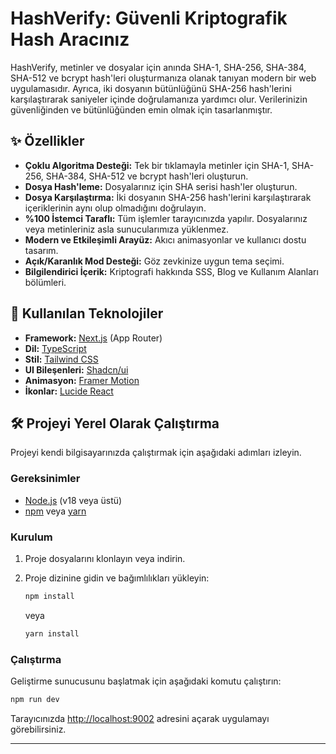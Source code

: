 # HashVerify: Güvenli Kriptografik Hash Aracınız

HashVerify, metinler ve dosyalar için anında SHA-1, SHA-256, SHA-384, SHA-512 ve bcrypt hash'leri oluşturmanıza olanak tanıyan modern bir web uygulamasıdır. Ayrıca, iki dosyanın bütünlüğünü SHA-256 hash'lerini karşılaştırarak saniyeler içinde doğrulamanıza yardımcı olur. Verilerinizin güvenliğinden ve bütünlüğünden emin olmak için tasarlanmıştır.



## ✨ Özellikler

- **Çoklu Algoritma Desteği:** Tek bir tıklamayla metinler için SHA-1, SHA-256, SHA-384, SHA-512 ve bcrypt hash'leri oluşturun.
- **Dosya Hash'leme:** Dosyalarınız için SHA serisi hash'ler oluşturun.
- **Dosya Karşılaştırma:** İki dosyanın SHA-256 hash'lerini karşılaştırarak içeriklerinin aynı olup olmadığını doğrulayın.
- **%100 İstemci Taraflı:** Tüm işlemler tarayıcınızda yapılır. Dosyalarınız veya metinleriniz asla sunucularımıza yüklenmez.
- **Modern ve Etkileşimli Arayüz:** Akıcı animasyonlar ve kullanıcı dostu tasarım.
- **Açık/Karanlık Mod Desteği:** Göz zevkinize uygun tema seçimi.
- **Bilgilendirici İçerik:** Kriptografi hakkında SSS, Blog ve Kullanım Alanları bölümleri.

## 🚀 Kullanılan Teknolojiler

- **Framework:** [Next.js](https://nextjs.org/) (App Router)
- **Dil:** [TypeScript](https://www.typescriptlang.org/)
- **Stil:** [Tailwind CSS](https://tailwindcss.com/)
- **UI Bileşenleri:** [Shadcn/ui](https://ui.shadcn.com/)
- **Animasyon:** [Framer Motion](https://www.framer.com/motion/)
- **İkonlar:** [Lucide React](https://lucide.dev/guide/packages/lucide-react)

## 🛠️ Projeyi Yerel Olarak Çalıştırma

Projeyi kendi bilgisayarınızda çalıştırmak için aşağıdaki adımları izleyin.

### Gereksinimler

- [Node.js](https://nodejs.org/en/) (v18 veya üstü)
- [npm](https://www.npmjs.com/) veya [yarn](https://yarnpkg.com/)

### Kurulum

1.  Proje dosyalarını klonlayın veya indirin.
2.  Proje dizinine gidin ve bağımlılıkları yükleyin:

    ```bash
    npm install
    ```

    veya

    ```bash
    yarn install
    ```

### Çalıştırma

Geliştirme sunucusunu başlatmak için aşağıdaki komutu çalıştırın:

```bash
npm run dev
```

Tarayıcınızda [http://localhost:9002](http://localhost:9002) adresini açarak uygulamayı görebilirsiniz.

---

